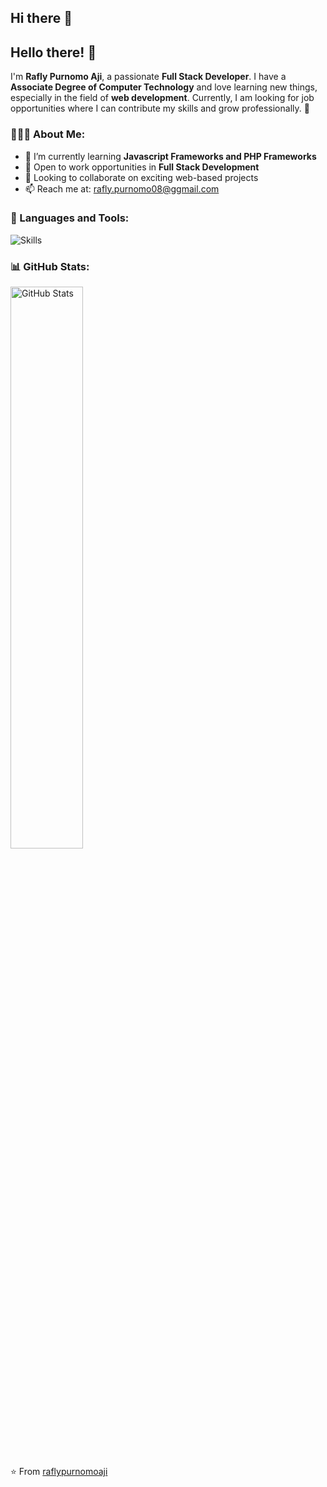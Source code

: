## Hi there 👋


## Hello there! 👋

I'm **Rafly Purnomo Aji**, a passionate **Full Stack Developer**. I have a **Associate Degree of Computer Technology** and love learning new things, especially in the field of **web development**. Currently, I am looking for job opportunities where I can contribute my skills and grow professionally. 🚀

### 👨🏽‍💻 About Me:
- 🌱 I’m currently learning **Javascript Frameworks and PHP Frameworks**
- 💼 Open to work opportunities in **Full Stack Development**
- 🤝 Looking to collaborate on exciting web-based projects
- 📫 Reach me at: [rafly.purnomo08@ggmail.com](mailto:your-email@example.com)

### 🚀 Languages and Tools:
<p>
  <img src="https://skillicons.dev/icons?i=html,css,js,vue,nuxt,react,nodejs,php,codeigniter,mysql" alt="Skills">
</p>

### 📊 GitHub Stats:
<p align="left">
  <img src="https://github-readme-stats.vercel.app/api?username=Omonreop&show_icons=true&theme=tokyonight" width="48%" alt="GitHub Stats">
</p>

⭐️ From [raflypurnomoaji](https://github.com/Omonreop)


